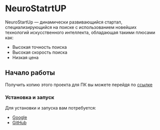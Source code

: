 # NeuroStatrtUP
NeuroStartUp — динамически развивающийся стартап, специализирующийся на поиске с использованием новейших технологий искусственного интеллекта, обладающая такими плюсами как:

* Высокая точность поиска
* Высокая скорость поиска
* Низкая цена

## Начало работы
Получить копию этого проекта для ПК вы можете перейдя по [ссылке]()
### Установка и запуск
 Для установки и запуска вам потребуется:
 * [Google](https://support.google.com/chrome/answer/95346?co=GENIE.Platform%3DDesktop&hl=ru)
 * [GitHub](https://htmlacademy.ru/blog/boost/tools/register-on-github-work-with-github-desktop)
